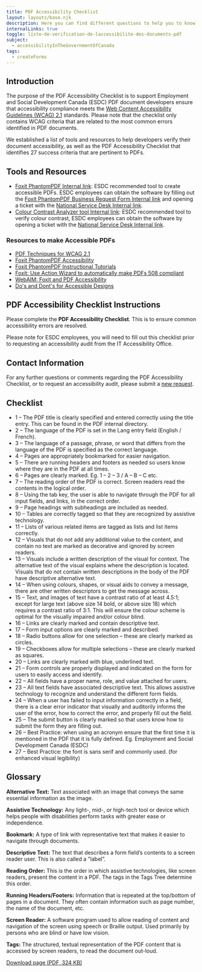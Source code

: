 ```yaml
---
title: PDF Accessibility Checklist
layout: layouts/base.njk
description: Here you can find different questions to help you to know if your pdf document is accessible or not.
internalLinks: true
toggle: liste-de-verification-de-laccessibilite-des-documents-pdf
subject:
  - accessibilityInTheGovernmentOfCanada
tags:
  - createForms
---
```


## Introduction

The purpose of the PDF Accessibility Checklist is to support Employment and Social Development Canada (ESDC) PDF document developers ensure that accessibility compliance meets the [Web Content Accessibility Guidelines (WCAG) 2.1](http://www.w3.org/WAI/WCAG21/quickref/) standards. Please note that the checklist only contains WCAG criteria that are related to the most common errors identified in PDF documents.

We established a list of tools and resources to help developers verify their document accessibility, as well as the PDF Accessibility Checklist that identifies 27 success criteria that are pertinent to PDFs.

## Tools and Resources

<ul>
<li><a href="http://iservice.prv/eng/imit/catalogue/software_application/foxit_phantomPDF_business.shtml">Foxit PhantomPDF <i class="fas fa-external-link-square-alt"></i><span class="wb-inv">Internal link</span></a>: ESDC recommended tool to create accessible PDFs. ESDC employees can obtain the software by filling out the <a href="https://dialogue/grp/EWCS-SCEW/SiteAssets/SitePages/License%20Request%20Forms/Foxit%20PhantomPDF%20Business%20Request%20form.docx">Foxit PhantomPDF Business Request Form <i class="fas fa-external-link-square-alt"></i><span class="wb-inv">Internal link</span></a> and opening a ticket with the <a href="http://srmis-sigdi-iagent.prv/">National Service Desk <i class="fas fa-external-link-square-alt"></i><span class="wb-inv">
Internal link</span></a>.</li>
<li><a href="http://esdc.prv/en/iitb/es/ts/wscoe/tools/index-eng.shtml#colour">Colour Contrast Analyzer tool <i class="fas fa-external-link-square-alt"></i><span class="wb-inv">Internal link</span></a>: ESDC recommended tool to verify colour contrast, ESDC employees can obtain the software by opening a ticket with the <a href="http://srmis-sigdi-iagent.prv/">National Service Desk <i class="fas fa-external-link-square-alt"></i><span class="wb-inv">Internal link</span></a>.</li>
</ul>

### Resources to make Accessible PDFs

- [PDF Techniques for WCAG 2.1](http://www.w3.org/WAI/WCAG21/Techniques/#pdf)
- [Foxit PhantomPDF Accessibility](https://www.foxitsoftware.com/solution/accessibility/)
- [Foxit PhantomPDF Instructional Tutorials](https://www.foxitsoftware.com/support/tutorial/?from=foxit%20phantompdf_business&utm_source=client-app)
- [Foxit: Use Action Wizard to automatically make PDFs 508 compliant](https://www.foxitsoftware.com/blog/use-action-wizard-to-automatically-make-pdfs-508-compliant/)
- [WebAIM: Foxit and PDF Accessibility](https://webaim.org/techniques/foxit/)
- [Do's and Dont's for Accessible Designs](../en/index.html)

## PDF Accessibility Checklist Instructions

Please complete the **PDF Accessibility Checklist**. This is to ensure common accessibility errors are resolved.

Please note for ESDC employees, you will need to fill out this checklist prior to requesting an accessibility audit from the IT Accessibility Office.

## Contact Information

For any further questions or comments regarding the PDF Accessibility Checklist, or to request an accessibility audit, please submit a [new request](https://a11yrmt.ca/newrequest-en.php).

## Checklist

<ul class="list-unstyled mrgn-tp-lg mrgn-lft-lg">
<li class="mrgn-bttm-md"><span class="far fa-square mrgn-rght-md" aria-hidden="true"></span>1 &ndash; The PDF title is clearly specified and entered correctly using the title entry. This can be found in the PDF internal directory.</li>
<li class="mrgn-bttm-md"><span class="far fa-square mrgn-rght-md" aria-hidden="true"></span>2 &ndash; The language of the PDF is set in the Lang entry field (English / French).</li>
<li class="mrgn-bttm-md"><span class="far fa-square mrgn-rght-md" aria-hidden="true"></span>3 &ndash; The language of a passage, phrase, or word that differs from the language of the PDF is specified as the correct language.</li>
<li class="mrgn-bttm-md"><span class="far fa-square mrgn-rght-md" aria-hidden="true"></span>4 &ndash; Pages are appropriately bookmarked for easier navigation.</li>
<li class="mrgn-bttm-md"><span class="far fa-square mrgn-rght-md" aria-hidden="true"></span>5 &ndash; There are running headers and footers as needed so users know where they are in the PDF at all times.</li>
<li class="mrgn-bttm-md"><span class="far fa-square mrgn-rght-md" aria-hidden="true"></span>6 &ndash; Pages are clearly marked. Eg. 1 – 2 – 3 / A – B – C etc.</li>
<li class="mrgn-bttm-md"><span class="far fa-square mrgn-rght-md" aria-hidden="true"></span>7 &ndash; The reading order of the PDF is correct. Screen readers read the contents in the logical order.</li>
<li class="mrgn-bttm-md"><span class="far fa-square mrgn-rght-md" aria-hidden="true"></span>8 &ndash; Using the tab key, the user is able to navigate through the PDF for all input fields, and links, in the correct order.
</li>
<li class="mrgn-bttm-md"><span class="far fa-square mrgn-rght-md" aria-hidden="true"></span>9 &ndash; Page headings with subheadings are included as needed.</li>
<li class="mrgn-bttm-md"><span class="far fa-square mrgn-rght-md" aria-hidden="true"></span>10 &ndash; Tables are correctly tagged so that they are recognized by assistive technology.</li>
<li class="mrgn-bttm-md"><span class="far fa-square mrgn-rght-md" aria-hidden="true"></span>11 &ndash; Lists of various related items are tagged as lists and list items correctly.  </li>
<li class="mrgn-bttm-md"><span class="far fa-square mrgn-rght-md" aria-hidden="true"></span>12 &ndash; Visuals that do not add any additional value to the content, and contain no text are marked as decorative and ignored by screen readers.</li>
<li class="mrgn-bttm-md"><span class="far fa-square mrgn-rght-md" aria-hidden="true"></span>13 &ndash; Visuals include a written description of the visual for context. The alternative text of the visual explains where the description is located. Visuals that do not contain written descriptions in the body of the PDF have descriptive alternative text.
</li>
<li class="mrgn-bttm-md"><span class="far fa-square mrgn-rght-md" aria-hidden="true"></span>14 &ndash; When using colours, shapes, or visual aids to convey a message, there are other written descriptors to get the message across.</li>
<li class="mrgn-bttm-md"><span class="far fa-square mrgn-rght-md" aria-hidden="true"></span>15 &ndash; Text, and images of text have a contrast ratio of at least 4.5:1; except for large text (above size 14 bold, or above size 18) which requires a contrast ratio of 3:1. This will ensure the colour scheme is optimal for the visually impaired and/or colour blind.</li>
<li class="mrgn-bttm-md"><span class="far fa-square mrgn-rght-md" aria-hidden="true"></span>16 &ndash; Links are clearly marked and contain descriptive text. </li>
<li class="mrgn-bttm-md"><span class="far fa-square mrgn-rght-md" aria-hidden="true"></span>17 &ndash; Form input options are clearly marked and described.</li>
<li class="mrgn-bttm-md"><span class="far fa-square mrgn-rght-md" aria-hidden="true"></span>18 &ndash; Radio buttons allow for one selection – these are clearly marked as circles.</li>
<li class="mrgn-bttm-md"><span class="far fa-square mrgn-rght-md" aria-hidden="true"></span>19 &ndash; Checkboxes allow for multiple selections – these are clearly marked as squares.
</li>
<li class="mrgn-bttm-md"><span class="far fa-square mrgn-rght-md" aria-hidden="true"></span>20 &ndash; Links are clearly marked with blue, underlined text.</li>
<li class="mrgn-bttm-md"><span class="far fa-square mrgn-rght-md" aria-hidden="true"></span>21 &ndash; Form controls are properly displayed and indicated on the form for users to easily access and identify.</li>
<li class="mrgn-bttm-md"><span class="far fa-square mrgn-rght-md" aria-hidden="true"></span>22 &ndash; All fields have a proper name, role, and value attached for users.</li>
<li class="mrgn-bttm-md"><span class="far fa-square mrgn-rght-md" aria-hidden="true"></span>23 &ndash; All text fields have associated descriptive text. This allows assistive technology to recognize and understand the different form fields.</li>
<li class="mrgn-bttm-md"><span class="far fa-square mrgn-rght-md" aria-hidden="true"></span>24 &ndash; When a user has failed to input information correctly in a field, there is a clear error indicator that visually and auditorily informs the user of the error, how to correct the error, and properly fill out the field.</li>
<li class="mrgn-bttm-md"><span class="far fa-square mrgn-rght-md" aria-hidden="true"></span>25 &ndash; The submit button is clearly marked so that users know how to submit the form they are filling out.</li>
<li class="mrgn-bttm-md"><span class="far fa-square mrgn-rght-md" aria-hidden="true"></span>26 &ndash; Best Practice: when using an acronym ensure that the first time it is mentioned in the PDF that it is fully defined. Eg. Employment and Social Development Canada (ESDC)</li>
<li class="mrgn-bttm-md"><span class="far fa-square mrgn-rght-md" aria-hidden="true"></span>27 &ndash; Best Practice: the font is sans serif and commonly used. (for enhanced visual legibility)</li>
</ul>

## Glossary

**Alternative Text:** Text associated with an image that conveys the same essential information as the image.

**Assistive Technology:** Any light-, mid-, or high-tech tool or device which helps people with disabilities perform tasks with greater ease or independence.

**Bookmark:** A type of link with representative text that makes it easier to navigate through documents.

**Descriptive Text:** The text that describes a form field’s contents to a screen reader user. This is also called a "label”.

**Reading Order:** This is the order in which assistive technologies, like screen readers, present the content in a PDF. The tags in the Tags Tree determine this order.

**Running Headers/Footers:** Information that is repeated at the top/bottom of pages in a document. They often contain information such as page number, the name of the document, etc.

**Screen Reader:** A software program used to allow reading of content and navigation of the screen using speech or Braille output. Used primarily by persons who are blind or have low vision.

**Tags:** The structured, textual representation of the PDF content that is accessed by screen readers, to read the document out-loud.

<p><a class="btn btn-primary" href="{{ rootPath }}docs/PDF_Accessibility_Checklist.pdf" role="button">Download page (PDF, 324 KB)</a></p>
